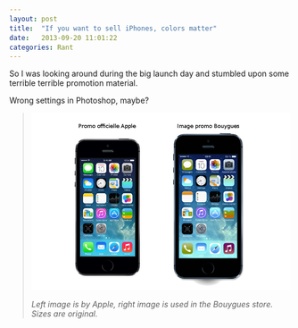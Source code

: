 ```yaml
---
layout: post
title:  "If you want to sell iPhones, colors matter"
date:   2013-09-20 11:01:22
categories: Rant
---
```

So I was looking around during the big launch day and stumbled upon some terrible terrible promotion material.

Wrong settings in Photoshop, maybe?

> ![1]
> 
> *Left image is by Apple, right image is used in the Bouygues store. Sizes are original.*

 [1]: /images/comparaison-apple-bouygues.jpeg "Left image is by Apple, right image is used in the Bouygues store. Sizes are original."